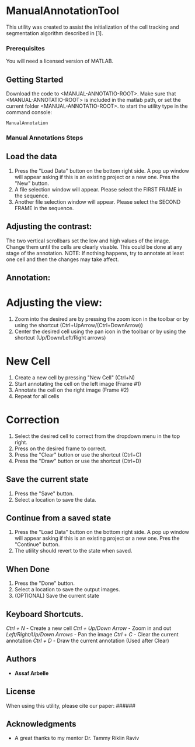 # ManualAnnotationTool

This utility was created to assist the initialization of the cell tracking and segmentation algorithm described in [1]. 


### Prerequisites

You will need a licensed version of MATLAB.

## Getting Started

Download the code to \<MANUAL-ANNOTATIO-ROOT\>. Make sure that \<MANUAL-ANNOTATIO-ROOT\> is included in the matlab path, or set the current folder \<MANUAL-ANNOTATIO-ROOT\>. 
to start the utility type in the command console:
```
ManualAnnotation
```

### Manual Annotations Steps

## Load the data
1. Press the "Load Data" button on the bottom right side. A pop up window will appear asking if this is an existing project or a new one. Pres the "New" button.
2. A file selection window will appear. Please select the FIRST FRAME in the sequence.
3. Another file selection window will appear. Please select the SECOND FRAME in the sequence.

## Adjusting the contrast:
 The two vertical scrollbars set the low and high values of the image. Change them until the cells are clearly visable. This could be done at any stage of the annotation. NOTE: If nothing happens, try to annotate at least one cell and then the changes may take affect.

## Annotation:
# Adjusting the view:
1. Zoom into the desired are by pressing the zoom icon in the toolbar or by using the shortcut (Ctrl+UpArrow/(Ctrl+DownArrow))
2. Center the desired cell using the pan icon in the toolbar or by using the shortcut (Up/Down/Left/Right arrows)

# New Cell
1. Create a new cell by pressing "New Cell" (Ctrl+N)
2. Start annotating the cell on the left image (Frame \#1)
3. Annotate the cell on the right image (Frame \#2)
4. Repeat for all cells

# Correction
1. Select the desired cell to correct from the dropdown menu in the top right.
2. Press on the desired frame to correct.
3. Press the "Clear" button or use the shortcut (Ctrl+C)
4. Press the "Draw" button or use the shortcut (Ctrl+D)


## Save the current state 
1. Press the "Save" button. 
2. Select a location to save the data.


## Continue from a saved state
1. Press the "Load Data" button on the bottom right side. A pop up window will appear asking if this is an existing project or a new one. Pres the "Continue" button.
2. The utility should revert to the state when saved.

## When Done
1. Press the "Done" button.
2. Select a location to save the output images.  
3. (OPTIONAL) Save the current state

## Keyboard Shortcuts.

*Ctrl + N* - Create a new cell
*Ctrl + Up/Down Arrow* - Zoom in and out
*Left/Right/Up/Down Arrows* - Pan the image
*Ctrl + C* - Clear the current annotation
*Ctrl + D* - Draw the current annotation (Used after Clear)

## Authors

* **Assaf Arbelle**


## License

When using this utility, please cite our paper: ######

## Acknowledgments

* A great thanks to my mentor Dr. Tammy Riklin Raviv


